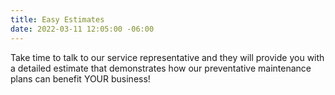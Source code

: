 ```yaml
---
title: Easy Estimates
date: 2022-03-11 12:05:00 -06:00
---
```


Take time to talk to our service representative and they will provide you with a detailed estimate that demonstrates how our preventative maintenance plans can benefit YOUR business!